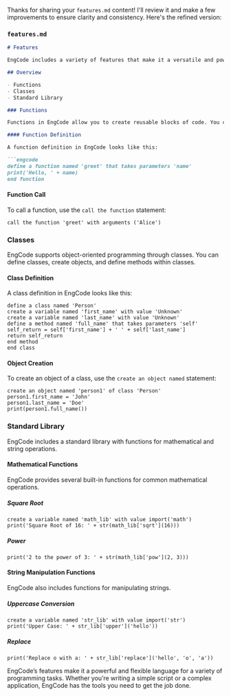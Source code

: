 Thanks for sharing your `features.md` content! I'll review it and make a few improvements to ensure clarity and consistency. Here's the refined version:

### `features.md`

```markdown
# Features

EngCode includes a variety of features that make it a versatile and powerful programming language.

## Overview

- Functions
- Classes
- Standard Library

### Functions

Functions in EngCode allow you to create reusable blocks of code. You can define functions with parameters and call them with arguments.

#### Function Definition

A function definition in EngCode looks like this:

```engcode
define a function named 'greet' that takes parameters 'name'
print('Hello, ' + name)
end function
```

#### Function Call

To call a function, use the `call the function` statement:

```engcode
call the function 'greet' with arguments ('Alice')
```

### Classes

EngCode supports object-oriented programming through classes. You can define classes, create objects, and define methods within classes.

#### Class Definition

A class definition in EngCode looks like this:

```engcode
define a class named 'Person'
create a variable named 'first_name' with value 'Unknown'
create a variable named 'last_name' with value 'Unknown'
define a method named 'full_name' that takes parameters 'self'
self_return = self['first_name'] + ' ' + self['last_name']
return self_return
end method
end class
```

#### Object Creation

To create an object of a class, use the `create an object named` statement:

```engcode
create an object named 'person1' of class 'Person'
person1.first_name = 'John'
person1.last_name = 'Doe'
print(person1.full_name())
```

### Standard Library

EngCode includes a standard library with functions for mathematical and string operations.

#### Mathematical Functions

EngCode provides several built-in functions for common mathematical operations.

##### Square Root

```engcode
create a variable named 'math_lib' with value import('math')
print('Square Root of 16: ' + str(math_lib['sqrt'](16)))
```

##### Power

```engcode
print('2 to the power of 3: ' + str(math_lib['pow'](2, 3)))
```

#### String Manipulation Functions

EngCode also includes functions for manipulating strings.

##### Uppercase Conversion

```engcode
create a variable named 'str_lib' with value import('str')
print('Upper Case: ' + str_lib['upper']('hello'))
```

##### Replace

```engcode
print('Replace o with a: ' + str_lib['replace']('hello', 'o', 'a'))
```

EngCode’s features make it a powerful and flexible language for a variety of programming tasks. Whether you’re writing a simple script or a complex application, EngCode has the tools you need to get the job done.
```